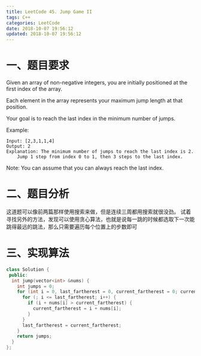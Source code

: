```yaml
---
title: LeetCode 45. Jump Game II
tags: C++
categories: LeetCode
date: 2018-10-07 19:56:12
updated: 2018-10-07 19:56:12
---
```


# 一、题目要求
Given an array of non-negative integers, you are initially positioned at the first index of the array.

Each element in the array represents your maximum jump length at that position.

Your goal is to reach the last index in the minimum number of jumps.

Example:
```
Input: [2,3,1,1,4]
Output: 2
Explanation: The minimum number of jumps to reach the last index is 2.
    Jump 1 step from index 0 to 1, then 3 steps to the last index.
```
Note:
You can assume that you can always reach the last index.
<!--more-->

# 二、题目分析
这道题可以像前两篇那样使用搜索来做，但是连续三周都用搜索就很没劲。
试着寻找另外的方法，发现可以使用贪心算法，也就是说每一跳的时候都选取下一次能跳得最远的跳法，那么只需要遍历每个位置上的步数即可

# 三、实现算法
```cpp
class Solution {
 public:
  int jump(vector<int> &nums) {
    int jumps = 0;
    for (int i = 0, last_fartherest = 0, current_fartherest = 0; current_fartherest < nums.size() - 1; jumps++) {
      for (; i <= last_fartherest; i++) {
        if (i + nums[i] > current_fartherest) {
          current_fartherest = i + nums[i];
        }
      }
      last_fartherest = current_fartherest;
    }
    return jumps;
  }
};
```
